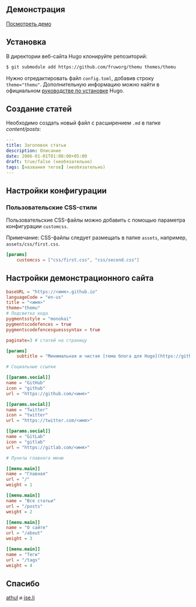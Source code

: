 ## Демонстрация
[Посмотреть демо](https://fruw.org)

## Установка
В директории веб-сайта Hugo клонируйте репозиторий:
```bash
$ git submodule add https://github.com/fruworg/themu themes/themu
```
Нужно отредактировать файл `config.toml`, добавив строку `theme="themu"`.
Дополнительную информацию можно найти в официальном [руководстве по установке](https://gohugo.io/installation/) Hugo.

## Создание статей
Необходимо создать новый файл с расширением `.md` в папке *content/posts*:
```yml
---
title: Заголовок статьи
description: Описание
date: 2006-01-01T01:08:00+05:00
draft: true/false (необязательно)
tags: [названия тегов] (необязательно)
---
```

## Настройки конфигурации

### Пользовательские CSS-стили
Пользовательские CSS-файлы можно добавить с помощью параметра конфигурации `customcss`.

Примечание: CSS-файлы следует размещать в папке `assets`, например, `assets/css/first.css`.

```toml
[params]
	customcss = ["css/first.css", "css/second.css"]
```

## Настройки демонстрационного сайта

```toml
baseURL = "https://<имя>.github.io"
languageCode = "en-us"
title = "<имя>"
theme="themu"
# Подсветка кода
pygmentsstyle = "monokai"
pygmentscodefences = true
pygmentscodefencesguesssyntax = true

paginate=3 # статей на страницу

[params]
	subtitle = "Минимальная и чистая [тема блога для Hugo](https://github.com/fruworg)"

# Социальные ссылки

[[params.social]]
name = "GitHub"
icon = "github"
url = "https://github.com/<имя>"

[[params.social]]
name = "Twitter"
icon = "twitter"
url = "https://twitter.com/<имя>"

[[params.social]]
name = "GitLab"
icon = "gitlab"
url = "https://gitlab.com/<имя>"

# Пункты главного меню

[[menu.main]]
name = "Главная"
url = "/"
weight = 1

[[menu.main]]
name = "Все статьи"
url = "/posts"
weight = 2

[[menu.main]]
name = "О сайте"
url = "/about"
weight = 3

[[menu.main]]
name = "Теги"
url = "/tags"
weight = 4
```

## Спасибо
[athul](https://github.com/athul/archie) и [jse.li](https://blog.jse.li)
